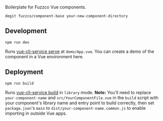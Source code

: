 Boilerplate for Fuzzco Vue components.

`degit fuzzco/component-base your-new-component-directory`

## Development

`npm run dev`

Runs [vue-cli-service serve](https://cli.vuejs.org/guide/cli-service.html#vue-cli-service-serve) at `demo/App.vue`. You can create a demo of the component in a Vue environment here.

## Deployment

`npm run build`

Runs [vue-cli-service build](https://cli.vuejs.org/guide/cli-service.html#vue-cli-service-build) in `library` mode. **Note:** You'll need to replace `your-component-name` and `src/YourComponentFile.vue` in the `build` script with your component's library name and entry point to build correctly, then set `package.json`'s `main` to `dist/your-component-name.common.js` to enable importing in outside Vue apps.
